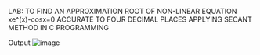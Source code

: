 LAB:
TO FIND AN APPROXIMATION ROOT OF NON-LINEAR EQUATION xe^(x)-cosx=0 ACCURATE TO FOUR DECIMAL PLACES APPLYING SECANT METHOD IN C PROGRAMMING


Output 
![image](https://github.com/user-attachments/assets/b867a5dc-aaad-4747-aa62-09cd5a21ef75)

